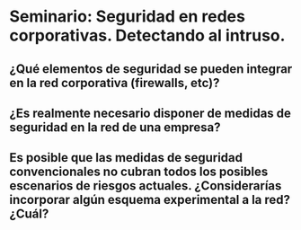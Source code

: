 # Seminario: Seguridad en redes corporativas. Detectando al intruso.

## ¿Qué elementos de seguridad se pueden integrar en la red corporativa (firewalls, etc)?

## ¿Es realmente necesario disponer de medidas de seguridad en la red de una empresa?

## Es posible que las medidas de seguridad convencionales no cubran todos los posibles escenarios de riesgos actuales. ¿Considerarías incorporar algún esquema experimental a la red? ¿Cuál?
